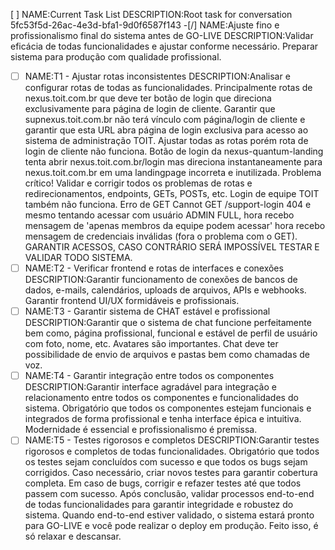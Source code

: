 [ ] NAME:Current Task List DESCRIPTION:Root task for conversation 5fc53f5d-26ac-4e3d-bfa1-9d0f6587f143
-[/] NAME:Ajuste fino e profissionalismo final do sistema antes de GO-LIVE DESCRIPTION:Validar eficácia de todas funcionalidades e ajustar conforme necessário. Preparar sistema para produção com qualidade profissional.
-[ ] NAME:T1 - Ajustar rotas inconsistentes DESCRIPTION:Analisar e configurar rotas de todas as funcionalidades. Principalmente rotas de nexus.toit.com.br que deve ter botão de login que direciona exclusivamente para página de login de cliente. Garantir que supnexus.toit.com.br não terá vínculo com página/login de cliente e garantir que esta URL abra página de login exclusiva para acesso ao sistema de administração TOIT. Ajustar todas as rotas porém rota de login de cliente não funciona. Botão de login da nexus-quantum-landing tenta abrir nexus.toit.com.br/login mas direciona instantaneamente para nexus.toit.com.br em uma landingpage incorreta e inutilizada. Problema crítico! Validar e corrigir todos os problemas de rotas e redirecionamentos, endpoints, GETs, POSTs, etc. Login de equipe TOIT também não funciona. Erro de GET Cannot GET /support-login 404 e mesmo tentando acessar com usuário ADMIN FULL, hora recebo mensagem de 'apenas membros da equipe podem acessar' hora recebo mensagem de credenciais inválidas (fora o problema com o GET). GARANTIR ACESSOS, CASO CONTRÁRIO SERÁ IMPOSSÍVEL TESTAR E VALIDAR TODO SISTEMA.
-[ ] NAME:T2 - Verificar frontend e rotas de interfaces e conexões DESCRIPTION:Garantir funcionamento de conexões de bancos de dados, e-mails, calendários, uploads de arquivos, APIs e webhooks. Garantir frontend UI/UX formidáveis e profissionais.
-[ ] NAME:T3 - Garantir sistema de CHAT estável e profissional DESCRIPTION:Garantir que o sistema de chat funcione perfeitamente bem como, página profissional, funcional e estável de perfil de usuário com foto, nome, etc. Avatares são importantes. Chat deve ter possibilidade de envio de arquivos e pastas bem como chamadas de voz.
-[ ] NAME:T4 - Garantir integração entre todos os componentes DESCRIPTION:Garantir interface agradável para integração e relacionamento entre todos os componentes e funcionalidades do sistema. Obrigatório que todos os componentes estejam funcionais e integrados de forma profissional e tenha interface épica e intuitiva. Modernidade é essencial e profissionalismo é premissa.
-[ ] NAME:T5 - Testes rigorosos e completos DESCRIPTION:Garantir testes rigorosos e completos de todas funcionalidades. Obrigatório que todos os testes sejam concluídos com sucesso e que todos os bugs sejam corrigidos. Caso necessário, criar novos testes para garantir cobertura completa. Em caso de bugs, corrigir e refazer testes até que todos passem com sucesso. Após conclusão, validar processos end-to-end de todas funcionalidades para garantir integridade e robustez do sistema. Quando end-to-end estiver validado, o sistema estará pronto para GO-LIVE e você pode realizar o deploy em produção. Feito isso, é só relaxar e descansar.